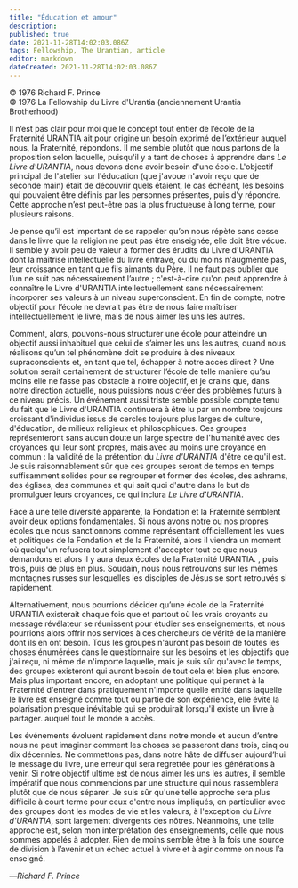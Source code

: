 ```yaml
---
title: "Éducation et amour"
description: 
published: true
date: 2021-11-28T14:02:03.086Z
tags: Fellowship, The Urantian, article
editor: markdown
dateCreated: 2021-11-28T14:02:03.086Z
---
```


<p class="v-card v-sheet theme--light grey lighten-3 px-2">© 1976 Richard F. Prince<br>© 1976 La Fellowship du Livre d'Urantia (anciennement Urantia Brotherhood)</p>


Il n’est pas clair pour moi que le concept tout entier de l’école de la Fraternité URANTIA ait pour origine un besoin exprimé de l’extérieur auquel nous, la Fraternité, répondons. Il me semble plutôt que nous partons de la proposition selon laquelle, puisqu'il y a tant de choses à apprendre dans _Le Livre d'URANTIA_, nous devons donc avoir besoin d'une école. L'objectif principal de l'atelier sur l'éducation (que j'avoue n'avoir reçu que de seconde main) était de découvrir quels étaient, le cas échéant, les besoins qui pouvaient être définis par les personnes présentes, puis d'y répondre. Cette approche n’est peut-être pas la plus fructueuse à long terme, pour plusieurs raisons.

Je pense qu’il est important de se rappeler qu’on nous répète sans cesse dans le livre que la religion ne peut pas être enseignée, elle doit être vécue. Il semble y avoir peu de valeur à former des érudits du Livre d'URANTIA dont la maîtrise intellectuelle du livre entrave, ou du moins n'augmente pas, leur croissance en tant que fils aimants du Père. Il ne faut pas oublier que l’un ne suit pas nécessairement l’autre ; c'est-à-dire qu'on peut apprendre à connaître le Livre d'URANTIA intellectuellement sans nécessairement incorporer ses valeurs à un niveau superconscient. En fin de compte, notre objectif pour l’école ne devrait pas être de nous faire maîtriser intellectuellement le livre, mais de nous aimer les uns les autres.

Comment, alors, pouvons-nous structurer une école pour atteindre un objectif aussi inhabituel que celui de s’aimer les uns les autres, quand nous réalisons qu’un tel phénomène doit se produire à des niveaux supraconscients et, en tant que tel, échapper à notre accès direct ? Une solution serait certainement de structurer l’école de telle manière qu’au moins elle ne fasse pas obstacle à notre objectif, et je crains que, dans notre direction actuelle, nous puissions nous créer des problèmes futurs à ce niveau précis. Un événement aussi triste semble possible compte tenu du fait que le Livre d'URANTIA continuera à être lu par un nombre toujours croissant d'individus issus de cercles toujours plus larges de culture, d'éducation, de milieux religieux et philosophiques. Ces groupes représenteront sans aucun doute un large spectre de l'humanité avec des croyances qui leur sont propres, mais avec au moins une croyance en commun : la validité de la prétention du _Livre d'URANTIA_ d'être ce qu'il est. Je suis raisonnablement sûr que ces groupes seront de temps en temps suffisamment solides pour se regrouper et former des écoles, des ashrams, des églises, des communes et qui sait quoi d'autre dans le but de promulguer leurs croyances, ce qui inclura _Le Livre d'URANTIA_.

Face à une telle diversité apparente, la Fondation et la Fraternité semblent avoir deux options fondamentales. Si nous avons notre ou nos propres écoles que nous sanctionnons comme représentant officiellement les vues et politiques de la Fondation et de la Fraternité, alors il viendra un moment où quelqu'un refusera tout simplement d'accepter tout ce que nous demandons et alors il y aura deux écoles de la Fraternité URANTIA. , puis trois, puis de plus en plus. Soudain, nous nous retrouvons sur les mêmes montagnes russes sur lesquelles les disciples de Jésus se sont retrouvés si rapidement.

Alternativement, nous pourrions décider qu’une école de la Fraternité URANTIA existerait chaque fois que et partout où les vrais croyants au message révélateur se réunissent pour étudier ses enseignements, et nous pourrions alors offrir nos services à ces chercheurs de vérité de la manière dont ils en ont besoin. Tous les groupes n'auront pas besoin de toutes les choses énumérées dans le questionnaire sur les besoins et les objectifs que j'ai reçu, ni même de n'importe laquelle, mais je suis sûr qu'avec le temps, des groupes existeront qui auront besoin de tout cela et bien plus encore. Mais plus important encore, en adoptant une politique qui permet à la Fraternité d'entrer dans pratiquement n'importe quelle entité dans laquelle le livre est enseigné comme tout ou partie de son expérience, elle évite la polarisation presque inévitable qui se produirait lorsqu'il existe un livre à partager. auquel tout le monde a accès.

Les événements évoluent rapidement dans notre monde et aucun d’entre nous ne peut imaginer comment les choses se passeront dans trois, cinq ou dix décennies. Ne commettons pas, dans notre hâte de diffuser aujourd’hui le message du livre, une erreur qui sera regrettée pour les générations à venir. Si notre objectif ultime est de nous aimer les uns les autres, il semble impératif que nous commencions par une structure qui nous rassemblera plutôt que de nous séparer. Je suis sûr qu'une telle approche sera plus difficile à court terme pour ceux d'entre nous impliqués, en particulier avec des groupes dont les modes de vie et les valeurs, à l'exception du _Livre d'URANTIA_, sont largement divergents des nôtres. Néanmoins, une telle approche est, selon mon interprétation des enseignements, celle que nous sommes appelés à adopter. Rien de moins semble être à la fois une source de division à l’avenir et un échec actuel à vivre et à agir comme on nous l’a enseigné.

—_Richard F. Prince_

